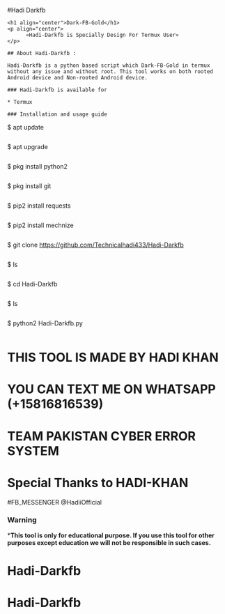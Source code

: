 #Hadi Darkfb
```
<h1 align="center">Dark-FB-Gold</h1>
<p align="center">
      «Hadi-Darkfb is Specially Design For Termux User»
</p>

## About Hadi-Darkfb :

Hadi-Darkfb is a python based script which Dark-FB-Gold in termux without any issue and without root. This tool works on both rooted Android device and Non-rooted Android device.

### Hadi-Darkfb is available for

* Termux

### Installation and usage guide
```
$ apt update 
```
```
$ apt upgrade 
```
```
$ pkg install python2
```
```
$ pkg install git
```
```
$ pip2 install requests
```
```
$ pip2 install mechnize
```
```
$ git clone https://github.com/Technicalhadi433/Hadi-Darkfb
```
```
$ ls
```
```
$ cd Hadi-Darkfb
```
```
$ ls
```
```
$ python2 Hadi-Darkfb.py
```
```


# THIS TOOL IS MADE BY HADI KHAN
 # YOU CAN TEXT ME ON WHATSAPP (+15816816539)
 # TEAM PAKISTAN CYBER ERROR SYSTEM
 # Special Thanks to HADI-KHAN
#FB_MESSENGER @HadiiOfficial


     
### Warning

***This tool is only for educational purpose. If you use this tool for other purposes except education we will not be responsible in such cases.**



# Hadi-Darkfb
# Hadi-Darkfb
